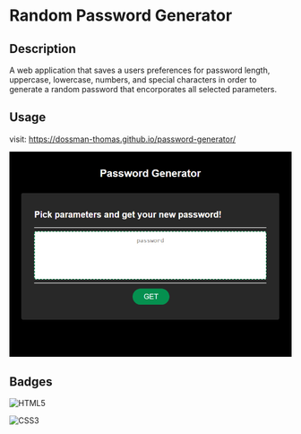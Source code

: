 # Random Password Generator

## Description

A web application that saves a users preferences for password length, uppercase, lowercase, numbers, and special characters in order to generate a random password that encorporates all selected parameters.  

## Usage

visit: 
https://dossman-thomas.github.io/password-generator/

![Password Generator preview](./assets/images/pw-gen-site.png)

## Badges

![HTML5](https://img.shields.io/badge/html5-%23E34F26.svg?style=for-the-badge&logo=html5&logoColor=white)

![CSS3](https://img.shields.io/badge/css3-%231572B6.svg?style=for-the-badge&logo=css3&logoColor=white)